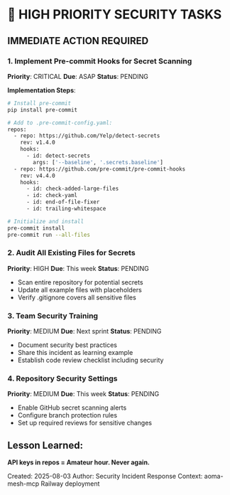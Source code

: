 # 🚨 HIGH PRIORITY SECURITY TASKS

## IMMEDIATE ACTION REQUIRED

### 1. Implement Pre-commit Hooks for Secret Scanning
**Priority**: CRITICAL
**Due**: ASAP
**Status**: PENDING

**Implementation Steps**:
```bash
# Install pre-commit
pip install pre-commit

# Add to .pre-commit-config.yaml:
repos:
  - repo: https://github.com/Yelp/detect-secrets
    rev: v1.4.0
    hooks:
      - id: detect-secrets
        args: ['--baseline', '.secrets.baseline']
  - repo: https://github.com/pre-commit/pre-commit-hooks
    rev: v4.4.0
    hooks:
      - id: check-added-large-files
      - id: check-yaml
      - id: end-of-file-fixer
      - id: trailing-whitespace

# Initialize and install
pre-commit install
pre-commit run --all-files
```

### 2. Audit All Existing Files for Secrets
**Priority**: HIGH
**Due**: This week
**Status**: PENDING

- Scan entire repository for potential secrets
- Update all example files with placeholders
- Verify .gitignore covers all sensitive files

### 3. Team Security Training
**Priority**: MEDIUM
**Due**: Next sprint
**Status**: PENDING

- Document security best practices
- Share this incident as learning example
- Establish code review checklist including security

### 4. Repository Security Settings
**Priority**: MEDIUM
**Due**: This week
**Status**: PENDING

- Enable GitHub secret scanning alerts
- Configure branch protection rules
- Set up required reviews for sensitive changes

## Lesson Learned:
**API keys in repos = Amateur hour. Never again.**

Created: 2025-08-03
Author: Security Incident Response
Context: aoma-mesh-mcp Railway deployment
